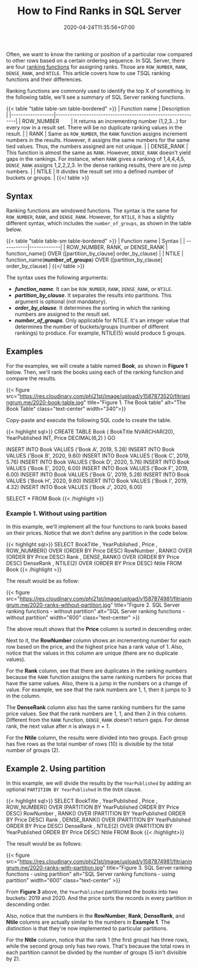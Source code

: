 ﻿---
title: "How to Find Ranks in SQL Server"
description: "The four significant SQL Server ranking functions are here! Learn what they are and the differences between them (including examples)."
date: 2020-04-24T11:35:56+07:00
image: "https://res.cloudinary.com/phi21st/image/upload/v1587964999/fitrianingrum.me/2020_ranking.png"
tags: ["sql server"]
categories: ["database"]
keywords: ["sql rank","sql server rank","ranking functions in sql server", "tsql ranking","row_number vs rank", "rank and dense_rank in sql"]
---

Often, we want to know the ranking or position of a particular row compared to other rows based on a certain ordering sequence.
In SQL Server, there are four [ranking functions](https://docs.microsoft.com/en-us/sql/t-sql/functions/ranking-functions-transact-sql?view=sql-server-ver15) 
for assigning ranks. Those are `ROW_NUMBER`, `RANK`, `DENSE_RANK`, and `NTILE`. 
This article covers how to use TSQL ranking functions and their differences.

Ranking functions are commonly used to identify the top X of something. 
In the following table, we'll see a summary of SQL Server ranking functions.

{{< table "table table-sm table-bordered" >}}
| Function name    | Description                                                 |
|------------------|-------------------------------------------------------------|
| ROW_NUMBER       | It returns an incrementing number (1,2,3...) for every row in a result set. There will be no duplicate ranking values in the result. |
| RANK             | Same as `ROW_NUMBER`, the `RANK` function assigns increment numbers in the results. However, it assigns the same numbers for the same tied values. Thus, the numbers assigned are not unique.  |
| DENSE_RANK       | This function is almost the same as `RANK`. However, `DENSE_RANK` doesn't yield gaps in the rankings. For instance, when `RANK` gives a ranking of 1,4,4,4,5, `DENSE_RANK` assigns 1,2,2,2,3. In the dense ranking results, there are no jump numbers. |
| NTILE            | It divides the result set into a defined number of buckets or groups. |
{{</ table >}}

## Syntax

Ranking functions are windowed functions. The syntax is the same for `ROW_NUMBER`, `RANK`, and `DENSE_RANK`. 
However, for `NTILE`, it has a slightly different syntax, which includes the `number_of_groups`, as shown in the table below.

{{< table "table table-sm table-bordered" >}}
| Function name | Syntax |
| -----------|-------------|
| ROW_NUMBER, RANK, or DENSE_RANK | function_name() OVER ([partition_by_clause] order_by_clause) |
| NTILE | function_name(**number_of_groups**) OVER ([partition_by_clause] order_by_clause) |
{{</ table >}}

The syntax uses the following arguments:

* __*function_name*__. It can be `ROW_NUMBER`, `RANK`, `DENSE_RANK`, or `NTILE`.
* __*partition_by_clause*__. It separates the results into partitions. This argument is optional (not mandatory). 
* __*order_by_clause*__. It determines the sorting in which the ranking numbers are assigned to the result set.
* __*number_of_groups*__. Only applicable for NTILE. It's an integer value that determines the number of buckets/groups (number of different rankings) to produce. For example, NTILE(5) would produce 5 groups.

## Examples

For the examples, we will create a table named **Book**, as shown in **Figure 1** below. 
Then, we'll rank the books using each of the ranking function and compare the results.

{{< figure src="https://res.cloudinary.com/phi21st/image/upload/v1587873520/fitrianingrum.me/2020-book-table.jpg" 
	title="Figure 1. The Book table" 
	alt="The Book Table"
	class="text-center"
	width="340">}}

Copy-paste and execute the following SQL code to create the table.

{{< highlight sql>}}
CREATE TABLE Book (
	BookTitle NVARCHAR(20),
	YearPublished INT,
	Price DECIMAL(6,2)
)
GO

INSERT INTO Book VALUES ('Book A', 2019, 5.28)
INSERT INTO Book VALUES ('Book B', 2020, 9.60)
INSERT INTO Book VALUES ('Book C', 2019, 5.76)
INSERT INTO Book VALUES ('Book D', 2020, 5.76)
INSERT INTO Book VALUES ('Book E', 2020, 6.00)
INSERT INTO Book VALUES ('Book F', 2019, 6.00)
INSERT INTO Book VALUES ('Book G', 2019, 5.28)
INSERT INTO Book VALUES ('Book H', 2020, 9.60)
INSERT INTO Book VALUES ('Book I', 2019, 4.32)
INSERT INTO Book VALUES ('Book J', 2020, 6.00)

SELECT * FROM Book
{{< /highlight >}}

### Example 1. Without using partition

In this example, we'll implement all the four functions to rank books based on their prices. 
Notice that we don't define any partition in the code below.

{{< highlight sql>}}
SELECT BookTitle
	, YearPublished
	, Price
	, ROW_NUMBER() OVER (ORDER BY Price DESC) RowNumber
	, RANK() OVER (ORDER BY Price DESC) Rank
	, DENSE_RANK() OVER (ORDER BY Price DESC) DenseRank
	, NTILE(2) OVER (ORDER BY Price DESC) Ntile
FROM Book
{{< /highlight >}}

The result would be as follow:

{{< figure src="https://res.cloudinary.com/phi21st/image/upload/v1587874981/fitrianingrum.me/2020-ranks-without-partition.jpg" 
	title="Figure 2. SQL Server ranking functions - without partition" 
	alt="SQL Server ranking functions - without partition"
	width="600"
	class="text-center" >}}

The above result shows that the **Price** column is sorted in descending order.  

Next to it, the **RowNumber** column shows an incrementing number for each row based on the price, and the highest price has a rank value of 1.
Also, notice that the values in this column are unique (there are no duplicate values).

For the **Rank** column, see that there are duplicates in the ranking numbers because the `RANK` function assigns the same ranking numbers for prices that have the same values.
Also, there is a jump in the numbers on a change of value. For example, we see that the rank numbers are 1, 1, then it jumps to 3 in the column.

The **DenseRank** column also has the same ranking numbers for the same price values. 
See that the rank numbers are 1, 1, and then 2 in this column.
Different from the `RANK` function, `DENSE_RANK` doesn't return gaps. For dense rank, the next value after _n_ is always _n + 1_.

For the **Ntile** column, the results were divided into two groups. 
Each group has five rows as the total number of rows (10) is divisible by the total number of groups (2). 

## Example 2. Using partition

In this example, we will divide the results by the `YearPublished` by adding an optional `PARTITION BY YearPublished` in the `OVER` clause.

{{< highlight sql>}}
SELECT BookTitle
	, YearPublished
	, Price
	, ROW_NUMBER() OVER (PARTITION BY YearPublished ORDER BY Price DESC) RowNumber
	, RANK() OVER (PARTITION BY YearPublished ORDER BY Price DESC) Rank
	, DENSE_RANK() OVER (PARTITION BY YearPublished ORDER BY Price DESC) DenseRank
	, NTILE(2) OVER (PARTITION BY YearPublished ORDER BY Price DESC) Ntile
FROM Book
{{< /highlight>}}

The result would be as follows:

{{< figure src="https://res.cloudinary.com/phi21st/image/upload/v1587874981/fitrianingrum.me/2020-ranks-with-partition.jpg" 
	title="Figure 3. SQL Server ranking functions - using partition" 
	alt="SQL Server ranking functions - using partition"
	width="600"
	class="text-center" >}}

From **Figure 3** above, the `YearPublished` partitioned the books into two buckets: 2019 and 2020.
And the price sorts the records in every partition in descending order.

Also, notice that the numbers in the **RowNumber**, **Rank**, **DenseRank**, and **Ntile** columns are actually similar to the numbers in **Example 1**. 
The distinction is that they're now implemented to particular partitions.

For the **Ntile** column, notice that the rank 1 (the first group) has three rows, while the second group only has two rows. 
That's because the total rows in each partition cannot be divided by the number of groups (5 isn't divisible by 2).